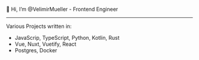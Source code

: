 👋 Hi, I’m @VelimirMueller - Frontend Engineer
____

Various Projects written in:
- JavaScrip, TypeScript, Python, Kotlin, Rust
- Vue, Nuxt, Vuetify, React
- Postgres, Docker
 
<!---
VelimirMueller/VelimirMueller is a ✨ special ✨ repository because its `README.md` (this file) appears on your GitHub profile.
You can click the Preview link to take a look at your changes.
--->
